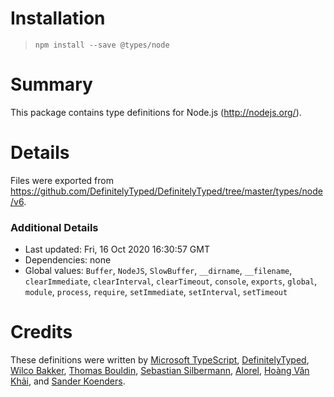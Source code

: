 # Installation
> `npm install --save @types/node`

# Summary
This package contains type definitions for Node.js (http://nodejs.org/).

# Details
Files were exported from https://github.com/DefinitelyTyped/DefinitelyTyped/tree/master/types/node/v6.

### Additional Details
 * Last updated: Fri, 16 Oct 2020 16:30:57 GMT
 * Dependencies: none
 * Global values: `Buffer`, `NodeJS`, `SlowBuffer`, `__dirname`, `__filename`, `clearImmediate`, `clearInterval`, `clearTimeout`, `console`, `exports`, `global`, `module`, `process`, `require`, `setImmediate`, `setInterval`, `setTimeout`

# Credits
These definitions were written by [Microsoft TypeScript](https://github.com/Microsoft), [DefinitelyTyped](https://github.com/DefinitelyTyped), [Wilco Bakker](https://github.com/WilcoBakker), [Thomas Bouldin](https://github.com/inlined), [Sebastian Silbermann](https://github.com/eps1lon), [Alorel](https://github.com/Alorel), [Hoàng Văn Khải](https://github.com/KSXGitHub), and [Sander Koenders](https://github.com/Archcry).
